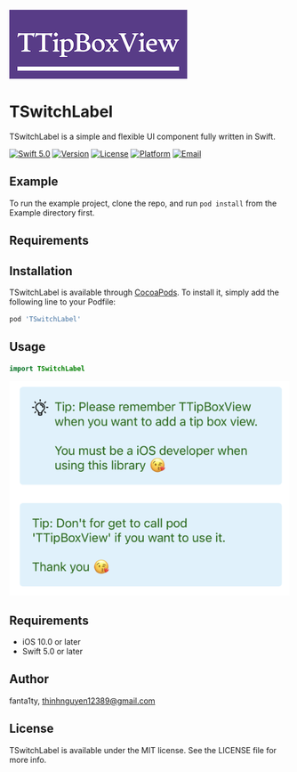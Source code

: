 ![LOGO](https://github.com/fanta1ty/TTipBoxView/blob/master/ScreenShot/Logo.png)

# TSwitchLabel

TSwitchLabel is a simple and flexible UI component fully written in Swift.
  
[![Swift 5.0](https://img.shields.io/badge/Swift-5.0-brightgreen)](https://developer.apple.com/swift/)
[![Version](https://img.shields.io/cocoapods/v/TSwitchLabel.svg?style=flat)](https://cocoapods.org/pods/TSwitchLabel)
[![License](https://img.shields.io/cocoapods/l/TSwitchLabel.svg?style=flat)](https://cocoapods.org/pods/TSwitchLabel)
[![Platform](https://img.shields.io/cocoapods/p/TSwitchLabel.svg?style=flat)](https://cocoapods.org/pods/TSwitchLabel)
[![Email](https://img.shields.io/badge/contact-@thinhnguyen12389@gmail.com-blue)](thinhnguyen12389@gmail.com)

## Example

To run the example project, clone the repo, and run `pod install` from the Example directory first.

## Requirements

## Installation

TSwitchLabel is available through [CocoaPods](https://cocoapods.org). To install
it, simply add the following line to your Podfile:

```ruby
pod 'TSwitchLabel'
```

## Usage
```swift
import TSwitchLabel
```

![alt text](https://github.com/fanta1ty/TTipBoxView/blob/master/ScreenShot/Screen%20Shot.png)

## Requirements
- iOS 10.0 or later
- Swift 5.0 or later

## Author

fanta1ty, thinhnguyen12389@gmail.com

## License

TSwitchLabel is available under the MIT license. See the LICENSE file for more info.
